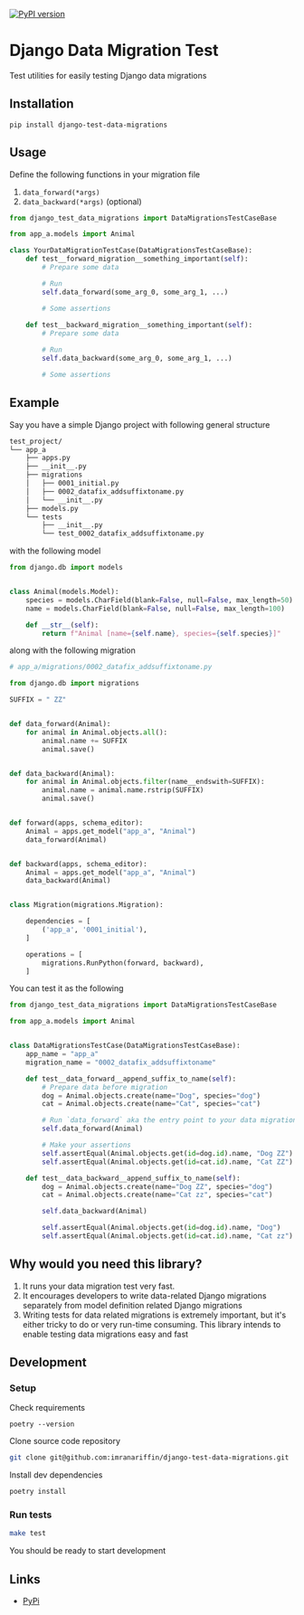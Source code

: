 [![PyPI version](https://badge.fury.io/py/django-test-data-migrations.svg)](https://badge.fury.io/py/django-test-data-migrations)

# Django Data Migration Test

Test utilities for easily testing Django data migrations

## Installation

```
pip install django-test-data-migrations
```

## Usage

Define the following functions in your migration file
1. `data_forward(*args)`
2. `data_backward(*args)` (optional)

```python
from django_test_data_migrations import DataMigrationsTestCaseBase

from app_a.models import Animal

class YourDataMigrationTestCase(DataMigrationsTestCaseBase):
    def test__forward_migration__something_important(self):
        # Prepare some data

        # Run
        self.data_forward(some_arg_0, some_arg_1, ...)

        # Some assertions
    
    def test__backward_migration__something_important(self):
        # Prepare some data

        # Run
        self.data_backward(some_arg_0, some_arg_1, ...)

        # Some assertions
```

## Example
Say you have a simple Django project with following general structure
```bash
test_project/
└── app_a
    ├── apps.py
    ├── __init__.py
    ├── migrations
    │   ├── 0001_initial.py
    │   ├── 0002_datafix_addsuffixtoname.py
    │   └── __init__.py
    ├── models.py
    └── tests
        ├── __init__.py
        └── test_0002_datafix_addsuffixtoname.py
```
with the following model
```python
from django.db import models


class Animal(models.Model):
    species = models.CharField(blank=False, null=False, max_length=50)
    name = models.CharField(blank=False, null=False, max_length=100)

    def __str__(self):
        return f"Animal [name={self.name}, species={self.species}]"
```
along with the following migration
```python
# app_a/migrations/0002_datafix_addsuffixtoname.py

from django.db import migrations

SUFFIX = " ZZ"


def data_forward(Animal):
    for animal in Animal.objects.all():
        animal.name += SUFFIX
        animal.save()


def data_backward(Animal):
    for animal in Animal.objects.filter(name__endswith=SUFFIX):
        animal.name = animal.name.rstrip(SUFFIX)
        animal.save()


def forward(apps, schema_editor):
    Animal = apps.get_model("app_a", "Animal")
    data_forward(Animal)


def backward(apps, schema_editor):
    Animal = apps.get_model("app_a", "Animal")
    data_backward(Animal)


class Migration(migrations.Migration):

    dependencies = [
        ('app_a', '0001_initial'),
    ]

    operations = [
        migrations.RunPython(forward, backward),
    ]
```
You can test it as the following
```python
from django_test_data_migrations import DataMigrationsTestCaseBase

from app_a.models import Animal


class DataMigrationsTestCase(DataMigrationsTestCaseBase):
    app_name = "app_a"
    migration_name = "0002_datafix_addsuffixtoname"

    def test__data_forward__append_suffix_to_name(self):
        # Prepare data before migration
        dog = Animal.objects.create(name="Dog", species="dog")
        cat = Animal.objects.create(name="Cat", species="cat")

        # Run `data_forward` aka the entry point to your data migration
        self.data_forward(Animal)

        # Make your assertions
        self.assertEqual(Animal.objects.get(id=dog.id).name, "Dog ZZ")
        self.assertEqual(Animal.objects.get(id=cat.id).name, "Cat ZZ")

    def test__data_backward__append_suffix_to_name(self):
        dog = Animal.objects.create(name="Dog ZZ", species="dog")
        cat = Animal.objects.create(name="Cat zz", species="cat")

        self.data_backward(Animal)

        self.assertEqual(Animal.objects.get(id=dog.id).name, "Dog")
        self.assertEqual(Animal.objects.get(id=cat.id).name, "Cat zz")
```

## Why would you need this library?

1. It runs your data migration test very fast.
2. It encourages developers to write data-related Django migrations separately from model definition related Django migrations
3. Writing tests for data related migrations is extremely important, but it's either tricky to do or very run-time consuming. This library intends to enable testing data migrations easy and fast

## Development

### Setup
Check requirements
```
poetry --version
```
Clone source code repository
```bash
git clone git@github.com:imranariffin/django-test-data-migrations.git
```
Install dev dependencies
```bash
poetry install
```

### Run tests
```bash
make test
```
You should be ready to start development

## Links

* [PyPi](https://pypi.org/project/django-test-data-migrations/)
